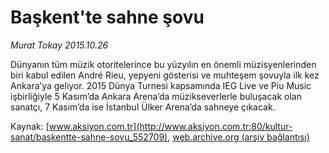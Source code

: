 # Başkent'te sahne şovu

*Murat Tokay 2015.10.26*

<div class="pNewsDetailMainContent ctx_content" itemprop="articleBody">
 <p>
  Dünyanın tüm müzik otoritelerince bu yüzyılın en önemli müzisyenlerinden biri kabul edilen André Rieu, yepyeni gösterisi ve muhteşem şovuyla ilk kez Ankara’ya geliyor. 2015 Dünya Turnesi kapsamında IEG Live ve Piu Music işbirliğiyle 5 Kasım’da Ankara Arena’da müzikseverlerle buluşacak olan sanatçı, 7 Kasım’da ise İstanbul Ülker Arena’da sahneye çıkacak.
 </p>
</div>


Kaynak: [www.aksiyon.com.tr](http://www.aksiyon.com.tr:80/kultur-sanat/baskentte-sahne-sovu_552709), [web.archive.org (arşiv bağlantısı)](http://web.archive.org/web/20151102054724/http://www.aksiyon.com.tr:80/kultur-sanat/baskentte-sahne-sovu_552709)
